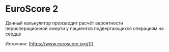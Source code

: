 # EuroScore 2

Данный калькулятор производит расчёт вероятности периоперационной смерти у пациентов подвергающихся операциям на сердце 

Источник: [https://www.euroscore.org/]()